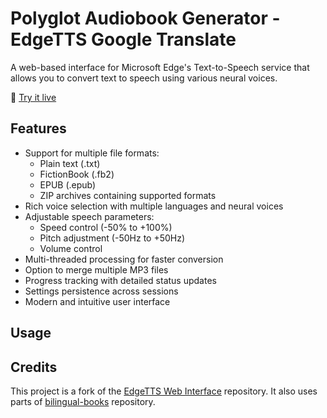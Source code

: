 # Polyglot Audiobook Generator - EdgeTTS Google Translate
A web-based interface for Microsoft Edge's Text-to-Speech service that allows you to convert text to speech using various neural voices.

🔗 [Try it live](https://julius-gun.github.io/Polyglot-Audiobook-Generator-EdgeTTS-Google-Translate/)

## Features

- Support for multiple file formats:
  - Plain text (.txt)
  - FictionBook (.fb2)
  - EPUB (.epub)
  - ZIP archives containing supported formats
- Rich voice selection with multiple languages and neural voices
- Adjustable speech parameters:
  - Speed control (-50% to +100%)
  - Pitch adjustment (-50Hz to +50Hz)
  - Volume control
- Multi-threaded processing for faster conversion
- Option to merge multiple MP3 files
- Progress tracking with detailed status updates
- Settings persistence across sessions
- Modern and intuitive user interface

## Usage


## Credits

This project is a fork of the [EdgeTTS Web Interface](https://github.com/vadash/EdgeTTS) repository.
It also uses parts of [bilingual-books](https://github.com/Lachy-Dauth/bilingual-books) repository.

